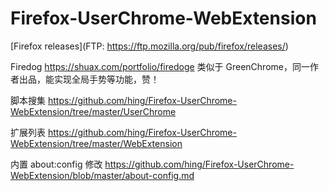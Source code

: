 # Firefox-UserChrome-WebExtension

[Firefox releases](FTP: https://ftp.mozilla.org/pub/firefox/releases/) 

Firedog https://shuax.com/portfolio/firedoge 类似于 GreenChrome，同一作者出品，能实现全局手势等功能，赞！

脚本搜集 https://github.com/hing/Firefox-UserChrome-WebExtension/tree/master/UserChrome

扩展列表 https://github.com/hing/Firefox-UserChrome-WebExtension/tree/master/WebExtension

内置 about:config 修改 https://github.com/hing/Firefox-UserChrome-WebExtension/blob/master/about-config.md